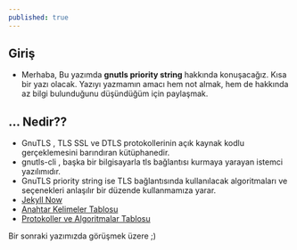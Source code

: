 ```yaml
---
published: true
---
```



## Giriş
  * Merhaba, Bu yazımda **gnutls priority string** hakkında konuşacağız. Kısa bir yazı olacak. Yazıyı yazmamın amacı hem not almak, hem de hakkında az bilgi bulunduğunu düşündüğüm için paylaşmak.

## ... Nedir??
  * GnuTLS , TLS SSL ve DTLS protokollerinin açık kaynak kodlu gerçeklemesini barındıran kütüphanedir.
  * gnutls-cli , başka bir bilgisayarla tls bağlantısı kurmaya yarayan istemci yazılımıdır.
  * GnuTLS priority string ise TLS bağlantısında kullanılacak algoritmaları ve seçenekleri anlaşılır bir düzende kullanmamıza yarar.
  * [Jekyll Now](http://github.com/barryclark/jekyll-now/)
  * [Anahtar Kelimeler Tablosu](https://gnutls.org/manual/html_node/Priority-Strings.html#tab_003aprio_002dkeywords)
  * [Protokoller ve Algoritmalar Tablosu](https://gnutls.org/manual/html_node/Priority-Strings.html#tab_003aprio_002dalgorithms)



Bir sonraki yazımızda görüşmek üzere ;)

